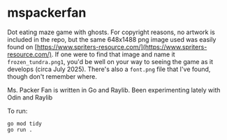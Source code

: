 # mspackerfan

Dot eating maze game with ghosts. For copyright reasons, no artwork is included in the repo, but the same 648x1488 png image used was easily found on [https://www.spriters-resource.com/](https://www.spriters-resource.com/). If one were to find that image and name it `frozen_tundra.png1`, you'd be well on your way to seeing the game as it develops (circa July 2025). There's also a `font.png` file that I've found, though don't remember where.

Ms. Packer Fan is written in Go and Raylib.  Been experimenting lately with Odin and Raylib 

To run:

    go mod tidy
    go run .
